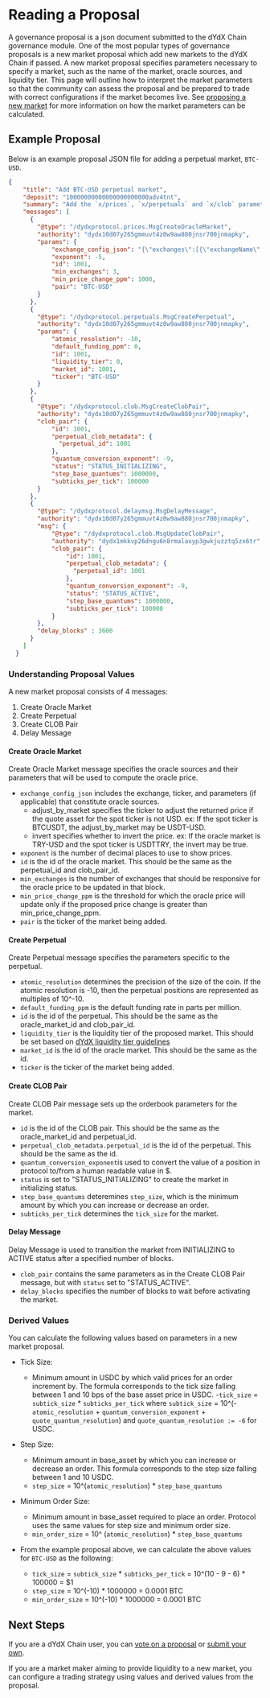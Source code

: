 # Reading a Proposal
A governance proposal is a json document submitted to the dYdX Chain governance module. One of the most popular types of governance proposals is a new market proposal which add new markets to the dYdX Chain if passed. A new market proposal specifies parameters necessary to specify a market, such as the name of the market, oracle sources, and liquidity tier. This page will outline how to interpret the market parameters so that the community can assess the proposal and be prepared to trade with correct configurations if the market becomes live. See [proposing a new market](../users-governance/proposing_a_new_market.md) for more information on how the market parameters can be calculated.


## Example Proposal
Below is an example proposal JSON file for adding a perpetual market, `BTC-USD`.

```json
{
    "title": "Add BTC-USD perpetual market",
    "deposit": "10000000000000000000000adv4tnt",
    "summary": "Add the `x/prices`, `x/perpetuals` and `x/clob` parameters needed for a BTC-USD perpetual market. Create the market in `INITIALIZING` status and transition it to `ACTIVE` status after 3600 blocks.",
    "messages": [
      {
        "@type": "/dydxprotocol.prices.MsgCreateOracleMarket",
        "authority": "dydx10d07y265gmmuvt4z0w9aw880jnsr700jnmapky",
        "params": {
            "exchange_config_json": "{\"exchanges\":[{\"exchangeName\":\"Binance\",\"ticker\":\"BTCUSDT\",\"adjustByMarket\":\"USDT-USD\"},{\"exchangeName\":\"Bybit\",\"ticker\":\"BTCUSDT\",\"adjustByMarket\":\"USDT-USD\"},{\"exchangeName\":\"CoinbasePro\",\"ticker\":\"BTC-USD\"},{\"exchangeName\":\"Huobi\",\"ticker\":\"btcusdt\",\"adjustByMarket\":\"USDT-USD\"},{\"exchangeName\":\"Kraken\",\"ticker\":\"XXBTZUSD\"},{\"exchangeName\":\"Kucoin\",\"ticker\":\"BTC-USDT\",\"adjustByMarket\":\"USDT-USD\"},{\"exchangeName\":\"Mexc\",\"ticker\":\"BTC_USDT\",\"adjustByMarket\":\"USDT-USD\"},{\"exchangeName\":\"Okx\",\"ticker\":\"BTC-USDT\",\"adjustByMarket\":\"USDT-USD\"}]}",
            "exponent": -5,
            "id": 1001,
            "min_exchanges": 3,
            "min_price_change_ppm": 1000,
            "pair": "BTC-USD"
        }
      },
      {
        "@type": "/dydxprotocol.perpetuals.MsgCreatePerpetual",
        "authority": "dydx10d07y265gmmuvt4z0w9aw880jnsr700jnmapky",
        "params": {
            "atomic_resolution": -10,
            "default_funding_ppm": 0,
            "id": 1001,
            "liquidity_tier": 0,
            "market_id": 1001,
            "ticker": "BTC-USD"
        }
      },
      {
        "@type": "/dydxprotocol.clob.MsgCreateClobPair",
        "authority": "dydx10d07y265gmmuvt4z0w9aw880jnsr700jnmapky",
        "clob_pair": {
            "id": 1001,
            "perpetual_clob_metadata": {
              "perpetual_id": 1001
            },
            "quantum_conversion_exponent": -9,
            "status": "STATUS_INITIALIZING",
            "step_base_quantums": 1000000,
            "subticks_per_tick": 100000
        }
      },
      {
        "@type": "/dydxprotocol.delaymsg.MsgDelayMessage",
        "authority": "dydx10d07y265gmmuvt4z0w9aw880jnsr700jnmapky",
        "msg": {
            "@type": "/dydxprotocol.clob.MsgUpdateClobPair",
            "authority": "dydx1mkkvp26dngu6n8rmalaxyp3gwkjuzztq5zx6tr",
            "clob_pair": {
                "id": 1001,
                "perpetual_clob_metadata": {
                  "perpetual_id": 1001
                },
                "quantum_conversion_exponent": -9,
                "status": "STATUS_ACTIVE",
                "step_base_quantums": 1000000,
                "subticks_per_tick": 100000
            }
        },
        "delay_blocks" : 3600
      }
    ]
  }
```

### Understanding Proposal Values

A new market proposal consists of 4 messages: 

1. Create Oracle Market
2. Create Perpetual
3. Create CLOB Pair
4. Delay Message

#### Create Oracle Market
Create Oracle Market message specifies the oracle sources and their parameters that will be used to compute the oracle price. 
- `exchange_config_json` includes the exchange, ticker, and parameters (if applicable) that constitute oracle sources. 
  - adjust_by_market specifies the ticker to adjust the returned price if the quote asset for the spot ticker is not USD. ex: If the spot ticker is BTCUSDT, the adjust_by_market may be USDT-USD.
  - invert specifies whether to invert the price. ex: If the oracle market is TRY-USD and the spot ticker is USDTTRY, the invert may be true.
- `exponent` is the number of decimal places to use to show prices.
- `id` is the id of the oracle market. This should be the same as the perpetual_id and clob_pair_id.
- `min_exchanges` is the number of exchanges that should be responsive for the oracle price to be updated in that block.
- `min_price_change_ppm` is the threshold for which the oracle price will update only if the proposed price change is greater than min_price_change_ppm. 
- `pair` is the ticker of the market being added.

#### Create Perpetual
Create Perpetual message specifies the parameters specific to the perpetual.
- `atomic_resolution` determines the precision of the size of the coin. If the atomic resolution is -10, then the perpetual positions are represented as multiples of 10^-10.
- `default_funding_ppm` is the default funding rate in parts per million.
- `id` is the id of the perpetual. This should be the same as the oracle_market_id and clob_pair_id.
- `liquidity_tier` is the liquidity tier of the proposed market. This should be set based on [dYdX liquidity tier guidelines](./functionalities.md#liquidity-tiers)
- `market_id` is the id of the oracle market. This should be the same as the id.
- `ticker` is the ticker of the market being added.

#### Create CLOB Pair
Create CLOB Pair message sets up the orderbook parameters for the market.
- `id` is the id of the CLOB pair. This should be the same as the oracle_market_id and perpetual_id.
- `perpetual_clob_metadata.perpetual_id` is the id of the perpetual. This should be the same as the id.
- `quantum_conversion_exponent`is used to convert the value of a position in protocol to/from a human readable value in $.
- `status` is set to "STATUS_INITIALIZING" to create the market in initializing status.
- `step_base_quantums` deteremines `step_size`, which is the minimum amount by which you can increase or decrease an order.
- `subticks_per_tick` determines the `tick_size` for the market. 

#### Delay Message
Delay Message is used to transition the market from INITIALIZING to ACTIVE status after a specified number of blocks.
- `clob_pair` contains the same parameters as in the Create CLOB Pair message, but with `status` set to "STATUS_ACTIVE".
- `delay_blocks` specifies the number of blocks to wait before activating the market.

### Derived Values
You can calculate the following values based on parameters in a new market proposal.

- Tick Size:
  - Minimum amount in USDC by which valid prices for an order increment by. The formula corresponds to the tick size falling between 1 and 10 bps of the base asset price in USDC.
  -`tick_size` = `subtick_size` * `subticks_per_tick` where `subtick_size` = 10^(-`atomic_resolution` + `quantum_conversion_exponent` + `quote_quantum_resolution`) and `quote_quantum_resolution := -6` for USDC.

- Step Size:
  - Minimum amount in base_asset by which you can increase or decrease an order. This formula corresponds to the step size falling between 1 and 10 USDC.
  - `step_size` = 10^(`atomic_resolution`) * `step_base_quantums`

- Minimum Order Size:
  - Minimum amount in base_asset required to place an order. Protocol uses the same values for step size and minimum order size.
  - `min_order_size` = 10^ (`atomic_resolution`) * `step_base_quantums`

- From the example proposal above, we can calculate the above values for `BTC-USD` as the following:
  - `tick_size` = `subtick_size` * `subticks_per_tick` = 10^(10 - 9 - 6) * 100000 = $1
  - `step_size` = 10^(-10) * 1000000 = 0.0001 BTC
  - `min_order_size` = 10^(-10) * 1000000 = 0.0001 BTC

## Next Steps
If you are a dYdX Chain user, you can [vote on a proposal](../users-governance/voting.md) or [submit your own](../users-governance/submitting_a_proposal.md).

If you are a market maker aiming to provide liquidity to a new market, you can configure a trading strategy using values and derived values from the proposal.
